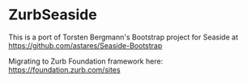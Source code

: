 # ZurbSeaside
This is a port of Torsten Bergmann's Bootstrap project for Seaside at
https://github.com/astares/Seaside-Bootstrap

Migrating to Zurb Foundation framework here: https://foundation.zurb.com/sites




